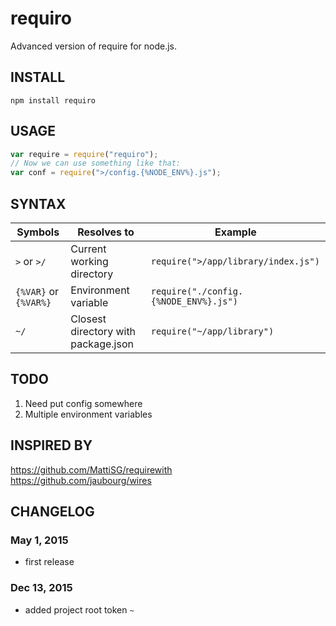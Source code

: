 requiro
=======
Advanced version of require for node.js.

INSTALL
-------
`npm install requiro` 

USAGE
-----
```js
var require = require("requiro");
// Now we can use something like that:
var conf = require(">/config.{%NODE_ENV%}.js");
```

SYNTAX
------
Symbols                  | Resolves to               | Example                              |
----------------------   | -----------------         | ----------------------               |
`>` or `>/`              | Current working directory |  `require(">/app/library/index.js")`  |
`{%VAR}` or `{%VAR%}`    | Environment variable      |  `require("./config.{%NODE_ENV%}.js")` |
`~/`                     | Closest directory with package.json      |  `require("~/app/library")` |

TODO
----
1. Need put config somewhere
2. Multiple environment variables

INSPIRED BY
-----------
https://github.com/MattiSG/requirewith  
https://github.com/jaubourg/wires  

CHANGELOG
---------
### May 1, 2015
- first release  

### Dec 13, 2015
- added project root token `~`